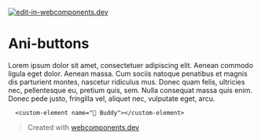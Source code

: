 [![edit-in-webcomponents.dev](https://webcomponents.dev/assets/ext/edit_in_wcd.svg)](https://webcomponents.dev/edit/BQjgOJoeJDAJVMRnygLL)

# Ani-buttons

Lorem ipsum dolor sit amet, consectetuer
adipiscing elit. Aenean commodo ligula eget
dolor. Aenean massa. Cum sociis natoque penatibus
et magnis dis parturient montes, nascetur
ridiculus mus. Donec quam felis, ultricies nec,
pellentesque eu, pretium quis, sem. Nulla consequat
massa quis enim. Donec pede justo, fringilla vel,
aliquet nec, vulputate eget, arcu.

```showcase
  <custom-element name="🐶 Buddy"></custom-element>
```

> Created with [webcomponents.dev](https://webcomponents.dev)

